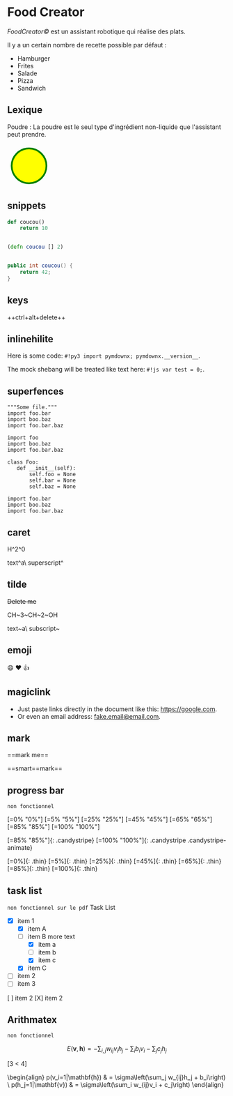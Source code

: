 # Food Creator 


<!-- {{ image("1024.jpg", "tanos    jff j", "50") }} -->


<!-- {{ image("NewTux.svg", "fsddfffjf    jff j", "65") }} -->
*FoodCreator&copy;* est un assistant robotique qui réalise des plats.

Il y a un certain nombre de recette possible par défaut : 

- Hamburger
- Frites
- Salade
- Pizza
- Sandwich 

## Lexique

Poudre : La poudre est le seul type d'ingrédient non-liquide que l'assistant peut prendre.

<svg width="100" height="100">
  <circle cx="50" cy="50" r="40" stroke="green" stroke-width="4" fill="yellow" />
</svg>
 
<!-- INCLUE
<img
    src="NewTux.svg"
    alt="un triangle aux trois côtés égaux"
    height="87px"
    width="100px" />


END -->


## snippets
``` python
def coucou()
    return 10

```

``` clojure

(defn coucou [] 2)

```

``` csharp

public int coucou() {
    return 42;
}

```

## keys 
++ctrl+alt+delete++





## inlinehilite
Here is some code: `#!py3 import pymdownx; pymdownx.__version__`.

The mock shebang will be treated like text here: ` #!js var test = 0; `.





## superfences
``` {linenums="10"}
"""Some file."""
import foo.bar
import boo.baz
import foo.bar.baz
```
 
```{.py3 hl_lines="1-2 5 7-8" linenums="10"}
import foo
import boo.baz
import foo.bar.baz

class Foo:
   def __init__(self):
       self.foo = None
       self.bar = None
       self.baz = None
```

```{.py3 title="My Cool Header"}
import foo.bar
import boo.baz
import foo.bar.baz
```


## caret
H^2^0

text^a\ superscript^
  

## tilde
~~Delete me~~

CH~3~CH~2~OH

text~a\ subscript~



## emoji 
:smile: :heart: :thumbsup:


## magiclink
- Just paste links directly in the document like this: https://google.com.
- Or even an email address: fake.email@email.com. 



## mark

==mark me==

==smart==mark==



## progress bar  
`non fonctionnel`

[=0% "0%"]
[=5% "5%"]
[=25% "25%"]
[=45% "45%"]
[=65% "65%"]
[=85% "85%"]
[=100% "100%"]

[=85% "85%"]{: .candystripe}
[=100% "100%"]{: .candystripe .candystripe-animate}

[=0%]{: .thin}
[=5%]{: .thin}
[=25%]{: .thin}
[=45%]{: .thin}
[=65%]{: .thin}
[=85%]{: .thin}
[=100%]{: .thin}





## task list
`non fonctionnel sur le pdf`
Task List

- [X] item 1
    * [X] item A
    * [ ] item B
        more text
        + [x] item a
        + [ ] item b
        + [x] item c
    * [X] item C
- [ ] item 2
- [ ] item 3

[ ] item 2
[X] item 2











## Arithmatex
`non fonctionnel`


$$
E(\mathbf{v}, \mathbf{h}) = -\sum_{i,j}w_{ij}v_i h_j - \sum_i b_i v_i - \sum_j c_j h_j
$$

\[3 < 4\]

\begin{align}
    p(v_i=1|\mathbf{h}) & = \sigma\left(\sum_j w_{ij}h_j + b_i\right) \\
    p(h_j=1|\mathbf{v}) & = \sigma\left(\sum_i w_{ij}v_i + c_j\right)
\end{align}
